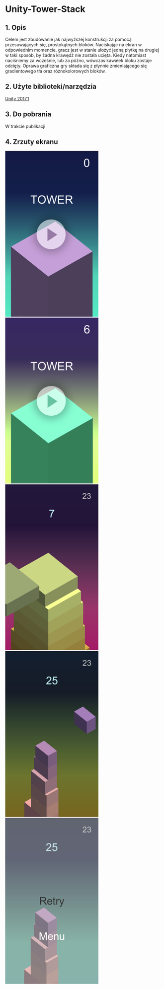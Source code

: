 # Unity-Tower-Stack

## 1. Opis
Celem jest zbudowanie jak najwyższej konstrukcji za pomocą przesuwających się, prostokątnych bloków. Naciskając na ekran w odpowiednim momencie, gracz jest w stanie ułożyć jedną płytkę na drugiej w taki sposób, by żadna krawędź nie została ucięta. Kiedy natomiast naciśniemy za wcześnie, lub za późno, wówczas kawałek bloku zostaje odcięty. Oprawa graficzna gry składa się z płynnie zmieniającego się gradientowego tła oraz różnokolorowych bloków.

## 2. Użyte biblioteki/narzędzia
[Unity 2017.1](https://unity3d.com/)  

## 3. Do pobrania
W trakcie publikacji

## 4. Zrzuty ekranu
<img src="https://github.com/sztacheta28/Unity-Tower-Stack/blob/master/Graphics/screen1.png" width="300">
<img src="https://github.com/sztacheta28/Unity-Tower-Stack/blob/master/Graphics/screen2.png" width="300">
<img src="https://github.com/sztacheta28/Unity-Tower-Stack/blob/master/Graphics/screen3.png" width="300">
<img src="https://github.com/sztacheta28/Unity-Tower-Stack/blob/master/Graphics/screen4.png" width="300">
<img src="https://github.com/sztacheta28/Unity-Tower-Stack/blob/master/Graphics/screen5.png" width="300">
